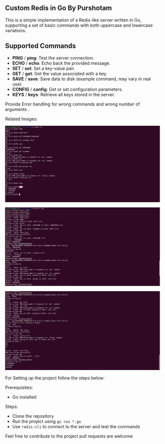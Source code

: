 ## Custom Redis in Go By Purshotam

This is a simple implementation of a Redis-like server written in Go, supporting a set of basic commands with both uppercase and lowercase variations.

## Supported Commands
- **PING** / **ping**: Test the server connection.
- **ECHO** / **echo**: Echo back the provided message.
- **SET** / **set**: Set a key-value pair.
- **GET** / **get**: Get the value associated with a key.
- **SAVE** / **save**: Save data to disk (example command, may vary in real use).
- **CONFIG** / **config**: Get or set configuration parameters.
- **KEYS** / **keys**: Retrieve all keys stored in the server.

Provide Error handling for wrong commands and wrong number of arguments . 

Related Images:

![redis-commands](./redis.png)

![server-logs](./serverlog.png)

![server-logs](./serverlog2.png)


For Setting up the project follow the steps below:

Prerequisites:
- Go installed

Steps:
- Clone the repository
- Run the project using `go run *.go`
- Use `redis-cli` to connect to the server and test the commands


Feel free to contribute to the project pull requests are welcome



